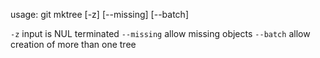 usage: git mktree [-z] [--missing] [--batch]

   `-z`                    input is NUL terminated
   `--missing`             allow missing objects
   `--batch`               allow creation of more than one tree

